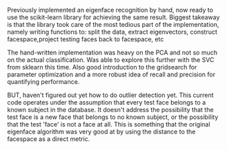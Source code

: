 Previously implemented an eigenface recognition by hand, now ready to use the 
scikit-learn library for achieving the same result. Biggest takeaway is that the library
took care of the most tedious part of the implementation, namely writing functions to: 
split the data, extract eigenvectors, construct facespace,project testing faces back to 
facespace, etc

The hand-written implementation was heavy on the PCA and not so much on the
actual classification. Was able to explore this further with the SVC from sklearn this time. 
Also good introduction to the gridsearch for parameter optimization and a more robust
idea of recall and precision for quantifying performance.

BUT, haven't figured out yet how to do outlier detection yet. This current code operates
under the assumption that every test face belongs to a known subject in the database. It 
doesn't address the possibility that the test face is a new face that belongs to no known
subject, or the possibility that the test 'face' is not a face at all. This is something
that the original eigenface algorithm was very good at by using the distance to the facespace
as a direct metric. 
